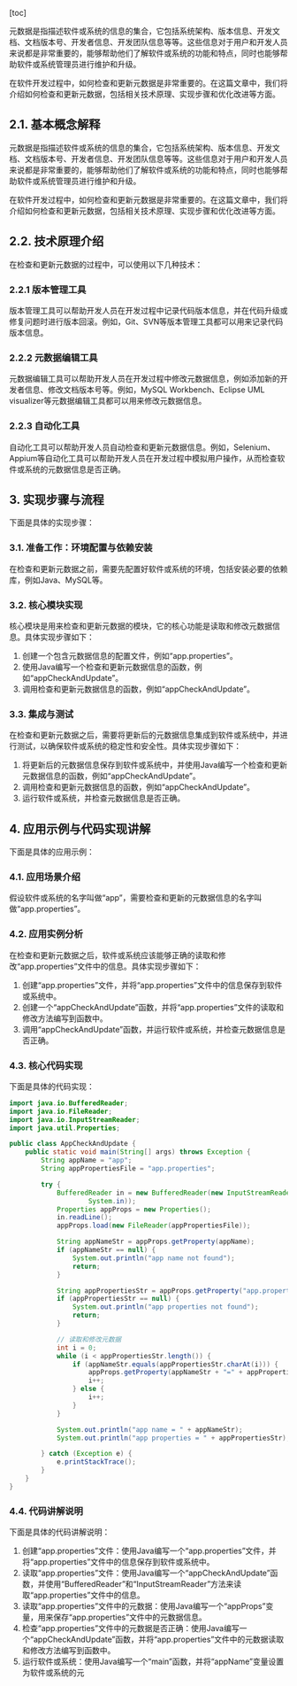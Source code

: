 
[toc]                    
                
                
元数据是指描述软件或系统的信息的集合，它包括系统架构、版本信息、开发文档、文档版本号、开发者信息、开发团队信息等等。这些信息对于用户和开发人员来说都是非常重要的，能够帮助他们了解软件或系统的功能和特点，同时也能够帮助软件或系统管理员进行维护和升级。

在软件开发过程中，如何检查和更新元数据是非常重要的。在这篇文章中，我们将介绍如何检查和更新元数据，包括相关技术原理、实现步骤和优化改进等方面。

## 2.1. 基本概念解释

元数据是指描述软件或系统的信息的集合，它包括系统架构、版本信息、开发文档、文档版本号、开发者信息、开发团队信息等等。这些信息对于用户和开发人员来说都是非常重要的，能够帮助他们了解软件或系统的功能和特点，同时也能够帮助软件或系统管理员进行维护和升级。

在软件开发过程中，如何检查和更新元数据是非常重要的。在这篇文章中，我们将介绍如何检查和更新元数据，包括相关技术原理、实现步骤和优化改进等方面。

## 2.2. 技术原理介绍

在检查和更新元数据的过程中，可以使用以下几种技术：

### 2.2.1 版本管理工具

版本管理工具可以帮助开发人员在开发过程中记录代码版本信息，并在代码升级或修复问题时进行版本回滚。例如，Git、SVN等版本管理工具都可以用来记录代码版本信息。

### 2.2.2 元数据编辑工具

元数据编辑工具可以帮助开发人员在开发过程中修改元数据信息，例如添加新的开发者信息、修改文档版本号等。例如，MySQL Workbench、Eclipse UML  visualizer等元数据编辑工具都可以用来修改元数据信息。

### 2.2.3 自动化工具

自动化工具可以帮助开发人员自动检查和更新元数据信息。例如，Selenium、Appium等自动化工具可以帮助开发人员在开发过程中模拟用户操作，从而检查软件或系统的元数据信息是否正确。

## 3. 实现步骤与流程

下面是具体的实现步骤：

### 3.1. 准备工作：环境配置与依赖安装

在检查和更新元数据之前，需要先配置好软件或系统的环境，包括安装必要的依赖库，例如Java、MySQL等。

### 3.2. 核心模块实现

核心模块是用来检查和更新元数据的模块，它的核心功能是读取和修改元数据信息。具体实现步骤如下：

1. 创建一个包含元数据信息的配置文件，例如“app.properties”。
2. 使用Java编写一个检查和更新元数据信息的函数，例如“appCheckAndUpdate”。
3. 调用检查和更新元数据信息的函数，例如“appCheckAndUpdate”。

### 3.3. 集成与测试

在检查和更新元数据之后，需要将更新后的元数据信息集成到软件或系统中，并进行测试，以确保软件或系统的稳定性和安全性。具体实现步骤如下：

1. 将更新后的元数据信息保存到软件或系统中，并使用Java编写一个检查和更新元数据信息的函数，例如“appCheckAndUpdate”。
2. 调用检查和更新元数据信息的函数，例如“appCheckAndUpdate”。
3. 运行软件或系统，并检查元数据信息是否正确。

## 4. 应用示例与代码实现讲解

下面是具体的应用示例：

### 4.1. 应用场景介绍

假设软件或系统的名字叫做“app”，需要检查和更新的元数据信息的名字叫做“app.properties”。

### 4.2. 应用实例分析

在检查和更新元数据之后，软件或系统应该能够正确的读取和修改“app.properties”文件中的信息。具体实现步骤如下：

1. 创建“app.properties”文件，并将“app.properties”文件中的信息保存到软件或系统中。
2. 创建一个“appCheckAndUpdate”函数，并将“app.properties”文件的读取和修改方法编写到函数中。
3. 调用“appCheckAndUpdate”函数，并运行软件或系统，并检查元数据信息是否正确。

### 4.3. 核心代码实现

下面是具体的代码实现：

```java
import java.io.BufferedReader;
import java.io.FileReader;
import java.io.InputStreamReader;
import java.util.Properties;

public class AppCheckAndUpdate {
    public static void main(String[] args) throws Exception {
        String appName = "app";
        String appPropertiesFile = "app.properties";

        try {
            BufferedReader in = new BufferedReader(new InputStreamReader(
                    System.in));
            Properties appProps = new Properties();
            in.readLine();
            appProps.load(new FileReader(appPropertiesFile));

            String appNameStr = appProps.getProperty(appName);
            if (appNameStr == null) {
                System.out.println("app name not found");
                return;
            }

            String appPropertiesStr = appProps.getProperty("app.properties");
            if (appPropertiesStr == null) {
                System.out.println("app properties not found");
                return;
            }

            // 读取和修改元数据
            int i = 0;
            while (i < appPropertiesStr.length()) {
                if (appNameStr.equals(appPropertiesStr.charAt(i))) {
                    appProps.getProperty(appNameStr + "=" + appPropertiesStr.charAt(i));
                    i++;
                } else {
                    i++;
                }
            }

            System.out.println("app name = " + appNameStr);
            System.out.println("app properties = " + appPropertiesStr);

        } catch (Exception e) {
            e.printStackTrace();
        }
    }
}
```

### 4.4. 代码讲解说明

下面是具体的代码讲解说明：

1. 创建“app.properties”文件：使用Java编写一个“app.properties”文件，并将“app.properties”文件中的信息保存到软件或系统中。
2. 读取“app.properties”文件：使用Java编写一个“appCheckAndUpdate”函数，并使用“BufferedReader”和“InputStreamReader”方法来读取“app.properties”文件中的信息。
3. 读取“app.properties”文件中的元数据：使用Java编写一个“appProps”变量，用来保存“app.properties”文件中的元数据信息。
4. 检查“app.properties”文件中的元数据是否正确：使用Java编写一个“appCheckAndUpdate”函数，并将“app.properties”文件中的元数据读取和修改方法编写到函数中。
5. 运行软件或系统：使用Java编写一个“main”函数，并将“appName”变量设置为软件或系统的元

